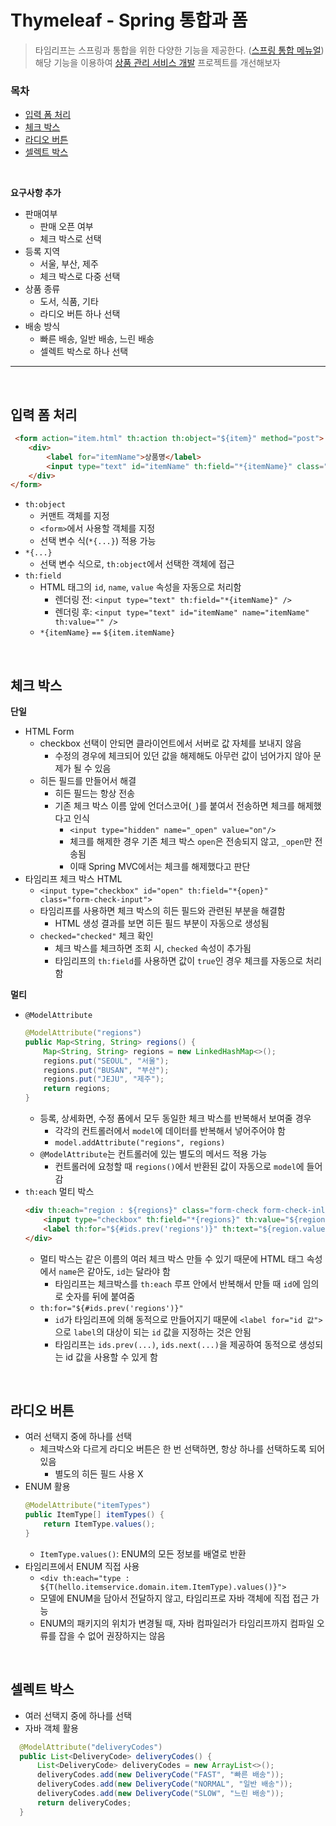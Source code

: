 # Thymeleaf - Spring 통합과 폼

> 타임리프는 스프링과 통합을 위한 다양한 기능을 제공한다. ([스프링 통합 메뉴얼](https://www.thymeleaf.org/doc/tutorials/3.0/thymeleafspring.html))  
> 해당 기능을 이용하여 [상품 관리 서비스 개발](https://github.com/jmxx219/Spring-Study/blob/main/item-service/README.md) 프로젝트를 개선해보자  


### 목차
- [입력 폼 처리](#입력-폼-처리)
- [체크 박스](#체크-박스)
- [라디오 버튼](#라디오-버튼)
- [셀렉트 박스](#셀렉트-박스)


<br/>

**요구사항 추가**
- 판매여부
  - 판매 오픈 여부
  - 체크 박스로 선택
- 등록 지역
  - 서울, 부산, 제주
  - 체크 박스로 다중 선택
- 상품 종류
  - 도서, 식품, 기타
  - 라디오 버튼 하나 선택
- 배송 방식
  - 빠른 배송, 일반 배송, 느린 배송
  - 셀렉트 박스로 하나 선택


---

<br/>

## 입력 폼 처리

```html
 <form action="item.html" th:action th:object="${item}" method="post">
    <div>
        <label for="itemName">상품명</label>
        <input type="text" id="itemName" th:field="*{itemName}" class="form-control" placeholder="이름을 입력하세요">
    </div>
</form>
```

- `th:object`
    - 커맨트 객체를 지정
    - `<form>`에서 사용할 객체를 지정
    - 선택 변수 식(`*{...}`) 적용 가능
- `*{...}`
    - 선택 변수 식으로, `th:object`에서 선택한 객체에 접근
- `th:field`
    - HTML 태그의 `id`, `name`, `value` 속성을 자동으로 처리함
        - 렌더링 전: `<input type="text" th:field="*{itemName}" />`
        - 렌더링 후: `<input type="text" id="itemName" name="itemName" th:value="" />`
    - `*{itemName}` `==` `${item.itemName}`

<br/>

## 체크 박스

**단일**
- HTML Form
  - checkbox 선택이 안되면 클라이언트에서 서버로 값 자체를 보내지 않음
    - 수정의 경우에 체크되어 있던 값을 해제해도 아무런 값이 넘어가지 않아 문제가 될 수 있음
  - 히든 필드를 만들어서 해결
    - 히든 필드는 항상 전송
    - 기존 체크 박스 이름 앞에 언더스코어(`_`)를 붙여서 전송하면 체크를 해제했다고 인식
      - `<input type="hidden" name="_open" value="on"/>`
      - 체크를 해제한 경우 기존 체크 박스 `open`은 전송되지 않고, `_open`만 전송됨 
      - 이때 Spring MVC에서는 체크를 해제했다고 판단
- 타임리프 체크 박스 HTML
  - `<input type="checkbox" id="open" th:field="*{open}" class="form-check-input">`
  - 타임리프를 사용하면 체크 박스의 히든 필드와 관련된 부분을 해결함
    - HTML 생성 결과를 보면 히든 필드 부분이 자동으로 생성됨
  - `checked="checked"` 체크 확인
    - 체크 박스를 체크하면 조회 시, `checked` 속성이 추가됨
    - 타임리프의 `th:field`를 사용하면 값이 `true`인 경우 체크를 자동으로 처리함

**멀티**

- `@ModelAttribute`
  ```java
  @ModelAttribute("regions")
  public Map<String, String> regions() {
      Map<String, String> regions = new LinkedHashMap<>();
      regions.put("SEOUL", "서울");
      regions.put("BUSAN", "부산");
      regions.put("JEJU", "제주");
      return regions;
  }
  ```
  - 등록, 상세화면, 수정 폼에서 모두 동일한 체크 박스를 반복해서 보여줄 경우
    - 각각의 컨트롤러에서 `model`에 데이터를 반복해서 넣어주어야 함
    - `model.addAttribute("regions", regions)`
  - `@ModelAttribute`는 컨트롤러에 있는 별도의 메서드 적용 가능
    - 컨트롤러에 요청할 때 `regions()`에서 반환된 값이 자동으로 `model`에 들어감
- `th:each` 멀티 박스
  ```html
  <div th:each="region : ${regions}" class="form-check form-check-inline">
      <input type="checkbox" th:field="*{regions}" th:value="${region.key}" class="form-check-input">
      <label th:for="${#ids.prev('regions')}" th:text="${region.value}" class="form-check-label">서울</label>
  </div>
  ```
  - 멀티 박스는 같은 이름의 여러 체크 박스 만들 수 있기 때문에 HTML 태그 속성에서 `name`은 같아도, `id`는 달라야 함
    - 타임리프는 체크박스를 `th:each` 루프 안에서 반복해서 만들 때 `id`에 임의로 숫자를 뒤에 붙여줌
  - `th:for="${#ids.prev('regions')}"`
    - `id`가 타임리프에 의해 동적으로 만들어지기 때문에 `<label for="id 값">`으로 `label`의 대상이 되는 `id` 값을 지정하는 것은 안됨
    - 타임리프는 `ids.prev(...)`, `ids.next(...)`을 제공하여 동적으로 생성되는 id 값을 사용할 수 있게 함

<br/>

## 라디오 버튼

- 여러 선택지 중에 하나를 선택
  - 체크박스와 다르게 라디오 버튼은 한 번 선택하면, 항상 하나를 선택하도록 되어있음
    - 별도의 히든 필드 사용 X
- ENUM 활용
  ```java
  @ModelAttribute("itemTypes")
  public ItemType[] itemTypes() {
      return ItemType.values();
  }
  ```
  - `ItemType.values()`: ENUM의 모든 정보를 배열로 반환
- 타임리프에서 ENUM 직접 사용
  - `<div th:each="type : ${T(hello.itemservice.domain.item.ItemType).values()}">`
  - 모델에 ENUM을 담아서 전달하지 않고, 타임리프로 자바 객체에 직접 접근 가능
  - ENUM의 패키지의 위치가 변경될 때, 자바 컴파일러가 타임리프까지 컴파일 오류를 잡을 수 없어 권장하지는 않음

<br/>

## 셀렉트 박스

- 여러 선택지 중에 하나를 선택
- 자바 객체 활용
```java
  @ModelAttribute("deliveryCodes")
  public List<DeliveryCode> deliveryCodes() {
      List<DeliveryCode> deliveryCodes = new ArrayList<>();
      deliveryCodes.add(new DeliveryCode("FAST", "빠른 배송"));
      deliveryCodes.add(new DeliveryCode("NORMAL", "일반 배송"));
      deliveryCodes.add(new DeliveryCode("SLOW", "느린 배송"));
      return deliveryCodes;
  }
  ```

<br/>
